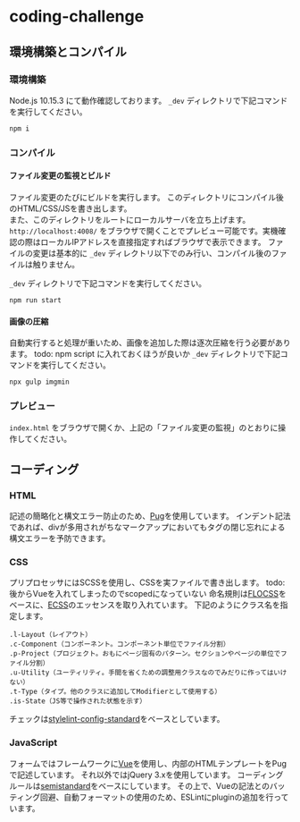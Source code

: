 # coding-challenge

## 環境構築とコンパイル
### 環境構築
Node.js 10.15.3 にて動作確認しております。
`_dev` ディレクトリで下記コマンドを実行してください。

    npm i

### コンパイル
#### ファイル変更の監視とビルド
ファイル変更のたびにビルドを実行します。
このディレクトリにコンパイル後のHTML/CSS/JSを書き出します。  
また、このディレクトリをルートにローカルサーバを立ち上げます。 `http://localhost:4008/` をブラウザで開くことでプレビュー可能です。実機確認の際はローカルIPアドレスを直接指定すればブラウザで表示できます。
ファイルの変更は基本的に `_dev` ディレクトリ以下でのみ行い、コンパイル後のファイルは触りません。

`_dev` ディレクトリで下記コマンドを実行してください。

    npm run start

#### 画像の圧縮
自動実行すると処理が重いため、画像を追加した際は逐次圧縮を行う必要があります。
todo: npm script に入れておくほうが良いか
`_dev` ディレクトリで下記コマンドを実行してください。

    npx gulp imgmin

### プレビュー
`index.html` をブラウザで開くか、上記の「ファイル変更の監視」のとおりに操作してください。

## コーディング

### HTML
記述の簡略化と構文エラー防止のため、[Pug](https://pugjs.org/)を使用しています。
インデント記法であれば、divが多用されがちなマークアップにおいてもタグの閉じ忘れによる構文エラーを予防できます。

### CSS
プリプロセッサにはSCSSを使用し、CSSを実ファイルで書き出します。
todo: 後からVueを入れてしまったのでscopedになっていない
命名規則は[FLOCSS](https://github.com/hiloki/flocss)をベースに、[ECSS](https://ecss.io)のエッセンスを取り入れています。
下記のようにクラス名を指定します。

    .l-Layout（レイアウト）
    .c-Component（コンポーネント。コンポーネント単位でファイル分割）
    .p-Project（プロジェクト。おもにページ固有のパターン。セクションやページの単位でファイル分割）
    .u-Utility（ユーティリティ。手間を省くための調整用クラスなのでみだりに作ってはいけない）
    .t-Type（タイプ。他のクラスに追加してModifierとして使用する）
    .is-State（JS等で操作された状態を示す）

チェックは[stylelint-config-standard](https://github.com/stylelint/stylelint-config-standard)をベースとしています。

### JavaScript
フォームではフレームワークに[Vue](https://jp.vuejs.org/index.html)を使用し、内部のHTMLテンプレートをPugで記述しています。
それ以外ではjQuery 3.xを使用しています。
コーディングルールは[semistandard](https://github.com/Flet/semistandard)をベースにしています。
その上で、Vueの記法とのバッティング回避、自動フォーマットの使用のため、ESLintにpluginの追加を行っています。
